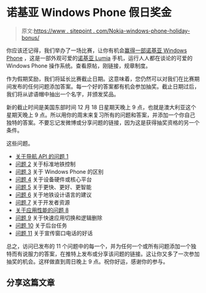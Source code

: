# 诺基亚 Windows Phone 假日奖金

> 原文:[https://www . sitepoint . com/Nokia-windows-phone-holiday-bonus/](https://www.sitepoint.com/nokia-windows-phone-holiday-bonus/)

你应该还记得，我们举办了一场比赛，让你有机会[赢得一部诺基亚 Windows Phone](https://www.sitepoint.com/win-a-nokia-windows-phone/) ，这是一部外观可爱的[诺基亚 Lumia](http://nokialumia.com.au/) 手机，运行人人都在谈论的可爱的 Windows Phone 操作系统。查看原帖，刚链接，规章制度。

作为假期奖励，我们将延长比赛截止日期。这意味着，您仍然可以对我们在比赛期间发布的任何问题添加答案。每一个好的答案都有机会参加抽奖。截止日期过后，我们将从谚语帽中抽出一个名字，并颁发奖品。

新的截止时间是美国东部时间 12 月 18 日星期天晚上 9 点，也就是澳大利亚这个星期天晚上 9 点。所以用你的周末来复习所有的问题和答案，并添加一个你自己独特的答案。不要忘记发微博或分享问题的链接，因为这是获得抽奖资格的另一个条件。

这些问题。

*   [关于导航 API 的问题 1](https://www.sitepoint.com/nokia-windows-phone-question-1/)
*   [问题 2](https://www.sitepoint.com/nokia-windows-phone-question-2/) 关于标准地铁控制
*   [问题 3](https://www.sitepoint.com/nokia-windows-phone-question-3/) 关于 Windows Phone 的区别
*   [问题 4](https://www.sitepoint.com/nokia-windows-phone-question-4/) 关于设备硬件或核心平台
*   [问题 5](https://www.sitepoint.com/nokia-windows-phone-question-5/) 关于更快、更好、更智能
*   [问题 6](https://www.sitepoint.com/nokia-windows-phone-question-6/) 关于地铁设计语言的建议
*   [问题 7](https://www.sitepoint.com/nokia-windows-phone-question-7/) 关于开发者资源
*   [关于应用性能的问题 8](https://www.sitepoint.com/nokia-windows-phone-question-8/)
*   [问题 9](https://www.sitepoint.com/nokia-windows-phone-question-9/) 关于快速应用切换和逻辑删除
*   [问题 10](https://www.sitepoint.com/nokia-windows-phone-question-10/) 关于后台任务
*   [问题 11](https://www.sitepoint.com/nokia-windows-phone-question-11/) 关于宣传窗口电话的好话

总之，访问已发布的 11 个问题中的每一个，并为任何一个或所有问题添加一个独特而有说服力的答案，在推特上发布或分享该问题的链接。这让你又多了一次参加抽奖的机会。这样做直到周日晚上 9 点。祝你好运，感谢你的参与。

## 分享这篇文章
